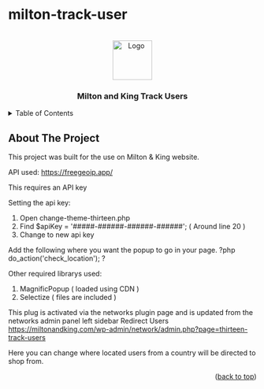# milton-track-user

<div id="top"></div>
<!--
*** Thanks for checking out the Best-README-Template. If you have a suggestion
*** that would make this better, please fork the repo and create a pull request
*** or simply open an issue with the tag "enhancement".
*** Don't forget to give the project a star!
*** Thanks again! Now go create something AMAZING! :D
-->



<!-- PROJECT SHIELDS -->
<!--
*** I'm using markdown "reference style" links for readability.
*** Reference links are enclosed in brackets [ ] instead of parentheses ( ).
*** See the bottom of this document for the declaration of the reference variables
*** for contributors-url, forks-url, etc. This is an optional, concise syntax you may use.
*** https://www.markdownguide.org/basic-syntax/#reference-style-links
-->

<!-- PROJECT LOGO -->
<br />
<div align="center">
    <img src="https://s29938.pcdn.co/uk/wp-content/uploads/sites/4/2018/12/logo.svg" alt="Logo" width="80" height="80">
<h3 align="center">Milton and King Track Users</h3>
</div>

<!-- TABLE OF CONTENTS -->
<details>
  <summary>Table of Contents</summary>
  <ol>
    <li>
      <a href="#about-the-project">About The Project</a>
    </li>
  </ol>
</details>



<!-- ABOUT THE PROJECT -->
## About The Project

This project was built for the use on Milton & King website.

API used: https://freegeoip.app/

This requires an API key

Setting the api key:

1. Open change-theme-thirteen.php 
2. Find $apiKey = '#####-######-######-######'; ( Around line 20 )
3. Change to new api key

Add the following where you want the popup to go in your page. 
?php do_action('check_location'); ?

Other required librarys used:

1. MagnificPopup ( loaded using CDN )
2. Selectize ( files are included )

This plug is activated via the networks plugin page and is updated from the networks admin panel left sidebar Redirect Users
https://miltonandking.com/wp-admin/network/admin.php?page=thirteen-track-users

Here you can change where located users from a country will be directed to shop from.

<p align="right">(<a href="#top">back to top</a>)</p>


